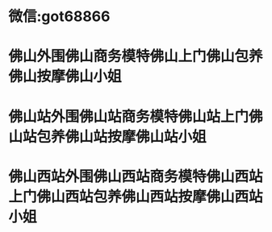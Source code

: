 # 微信:got68866
# 佛山外围佛山商务模特佛山上门佛山包养佛山按摩佛山小姐
# 佛山站外围佛山站商务模特佛山站上门佛山站包养佛山站按摩佛山站小姐
# 佛山西站外围佛山西站商务模特佛山西站上门佛山西站包养佛山西站按摩佛山西站小姐
